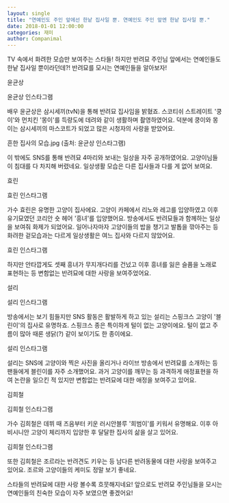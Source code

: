 ```yaml
---
layout: single
title: "연예인도 주인 앞에선 한낱 집사일 뿐. 연예인도 주인 앞엔 한낱 집사일 뿐."
date: 2018-01-01 12:00:00
categories: 재미
author: Companimal
---
```


TV 속에서 화려한 모습만 보여주는 스타들! 하지만 반려묘 주인님 앞에서는 연예인들도 한낱 집사일 뿐이라던데?! 반려묘를 모시는 연예인들을 알아보자!

윤균상

윤균상 인스타그램

배우 윤균상은 삼시세끼(tvN)을 통해 반려묘 집사임을 밝혔죠. 스코티쉬 스트레이트 '쿵이'와 먼치킨 '몽이'를 득량도에 데려와 같이 생활하며 촬영하였어요. 덕분에 쿵이와 몽이는 삼시세끼의 마스코트가 되었고 많은 시청자의 사랑을 받았어요.

흔한 집사의 모습.jpg (출처: 윤균상 인스타그램)

이 밖에도 SNS를 통해 반려묘 4마리와 보내는 일상을 자주 공개하였어요. 고양이님들이 침대를 다 차지해 버렸네요. 일상생활 모습은 다른 집사들과 다를 게 없어 보여요.

효린

효린 인스타그램

가수 효린은 유명한 고양이 집사에요. 고양이 카페에서 리노와 레고를 입양하였고 이후 유기묘였던 코리안 숏 헤어 '흥녀'를 입양했어요. 방송에서도 반려묘들과 함께하는 일상을 보여줘 화제가 되었어요. 일어나자마자 고양이들의 밥을 챙기고 발톱을 깎아주는 등 화려한 겉모습과는 다르게 일상생활은 여느 집사와 다르지 않았어요.

효린 인스타그램

하지만 안타깝게도 셋째 흥녀가 무지개다리를 건넜고 이후 흥녀를 잃은 슬픔을 노래로 표현하는 등 변함없는 반려묘에 대한 사랑을 보여주었어요.

설리

설리 인스타그램

방송에서는 보기 힘들지만 SNS 활동은 활발하게 하고 있는 설리는 스핑크스 고양이 '블린이'의 집사로 유명하죠. 스핑크스 종은 특이하게 털이 없는 고양이에요. 털이 없고 주름이 많아 때론 생닭(?) 같이 보이기도 한 종이에요.

설리 인스타그램

설리는 SNS에 고양이와 찍은 사진을 올리거나 라이브 방송에서 반려묘를 소개하는 등 팬들에게 블린이를 자주 소개했어요. 과거 고양이를 깨무는 등 과격하게 애정표현을 하여 논란을 일으킨 적 있지만 변함없는 반려묘에 대한 애정을 보여주고 있어요.

김희철

김희철 인스타그램

가수 김희철은 데뷔 때 즈음부터 키운 러시안블루 '희범이'를 키워서 유명해요. 이후 아비시니안 고양이 체리까지 입양한 후 달달한 집사의 삶을 살고 있어요.

김희철 인스타그램

또한 김희철은 조르라는 반려견도 키우는 등 남다른 반려동물에 대한 사랑을 보여주고 있어요. 조르와 고양이들의 케미도 정말 보기 좋네요.

스타들의 반려묘에 대한 사랑 볼수록 흐뭇해지네요! 앞으로도 반려묘 주인님들을 모시는 연예인들의 친숙한 모습이 자주 보였으면 좋겠어요!
